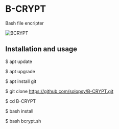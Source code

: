 # B-CRYPT
Bash file encripter

![BCRYPT](https://user-images.githubusercontent.com/53935554/83292794-5bb13680-a208-11ea-8e71-ea4b5a3af443.jpg)


## Installation and usage 

$ apt update 

$ apt upgrade 

$ apt install git

$ git clone https://github.com/solopsy/B-CRYPT.git

$ cd B-CRYPT

$ bash install

$ bash bcrypt.sh




